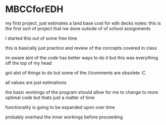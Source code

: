 # MBCCforEDH
my first project, just estimates a land base cost for edh decks
notes:
this is the first sort of project that ive done outside of of school assignments

I started this out of some free time

this is basically just practice and review of the concepts covered in class

im aware alot of the code has better ways to do it but this was everything off the top of my head

got alot of things to do but some of the //comments are obsolete :C

all values are just estimations

the basic workings of the program should allow for me to change to more optimal code but thats just a matter of time

functionality is going to be expanded upon over time

probably overhaul the inner workings before proceeding
